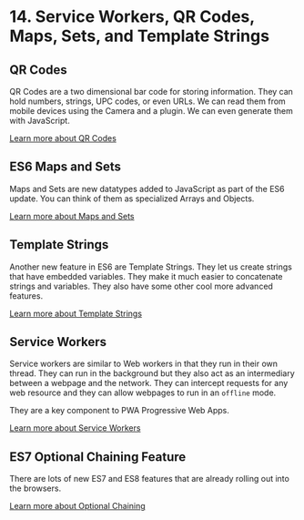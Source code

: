 # 14. Service Workers, QR Codes, Maps, Sets, and Template Strings

## QR Codes

QR Codes are a two dimensional bar code for storing information. They can hold numbers, strings, UPC codes, or even URLs. We can read them from mobile devices using the Camera and a plugin. We can even generate them with JavaScript.

[Learn more about QR Codes](./qr-codes.md)

## ES6 Maps and Sets

Maps and Sets are new datatypes added to JavaScript as part of the ES6 update. You can think of them as specialized Arrays and Objects.

[Learn more about Maps and Sets](./maps-sets.md)

## Template Strings

Another new feature in ES6 are Template Strings. They let us create strings that have embedded variables. They make it much easier to concatenate strings and variables. They also have some other cool more advanced features.

[Learn more about Template Strings](./template-strings.md)

## Service Workers

Service workers are similar to Web workers in that they run in their own thread. They can run in the background but they also act as an intermediary between a webpage and the network. They can intercept requests for any web resource and they can allow webpages to run in an `offline` mode.

They are a key component to PWA Progressive Web Apps.

[Learn more about Service Workers](./service-worker.md)

## ES7 Optional Chaining Feature

There are lots of new ES7 and ES8 features that are already rolling out into the browsers.

[Learn more about Optional Chaining](./optional-chaining.md)